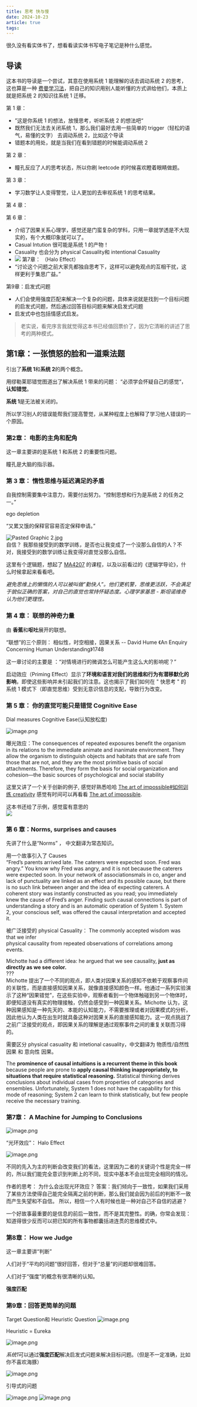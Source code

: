 ```yaml
---
title: 思考 快与慢
date: 2024-10-23
article: true
tags:
---
```

很久没有看实体书了，想看看读实体书写电子笔记是种什么感觉。

## 导读
这本书的导读是一个尝试，其意在使用系统 1 能理解的话去调动系统 2 的思考，这也算是一种 [费曼学习法](费曼学习法)，把自己的知识用别人能听懂的方式讲给他们，本质上就是把系统 2 的知识往系统 1 迁移。

第 1 章：
- ”这是你系统 1 的想法，放慢思考，听听系统 2 的想法吧“
- 既然我们无法去关闭系统 1，那么我们最好去用一些简单的 trigger（轻松的语气，易懂的文字） 去调动系统 2，比如这个导读
- 错题本的用处，就是当我们在看到错题的时候能调动系统 2

第 2 章：
- 瞳孔反应了人的思考状态，所以你刷 leetcode 的时候喜欢瞪着眼睛做题。

第 3 章：
- 学习数学让人变得警觉，让人更加的去审视系统 1 的思考结果。

第 4 章：

第 6 章：
- 介绍了因果关系心理学，感觉还是门蛮复杂的学科，只用一章就学透是不大现实的，有个大概印象就可以了。
- Casual Intution 很可能是系统 1 的产物！
- Casuality 也会分为 physical  Casuality和 intentional Casuality
- ![](https://oss.naglfar28.com/naglfar28/202410231835942.png)
第7章： （Halo Effect）
- “讨论这个问题之前大家先都独自思考下，这样可以避免观点的互相干扰，这样更利于集思广益。”

第9章：启发式问题
- 人们会使用强度匹配来解决一个复杂的问题，具体来说就是找到一个目标问题的启发式问题，然后通过回答目标问题来解决启发式问题
- 启发式中也包括情感式启发。

> 老实说，看完序言我就觉得这本书已经值回票价了，因为它清晰的讲述了思考的两种模式。

## 第1章：一张愤怒的脸和一道乘法题
引出了**系统 1**和**系统 2**的两个概念。

用缪勒莱耶错觉图道出了解决系统 1 带来的问题： “必须学会怀疑自己的感觉“，**认知错觉**。

**系统 1**是无法被关闭的。

所以学习别人的错误能帮我们提高警觉，从某种程度上也解释了学习他人错误的一个原因。

### 第2章： 电影的主角和配角
这一章主要讲的是系统 1 和系统 2 的重要性问题。

瞳孔是大脑的指示器。

### 第 3 章： 惰性思维与延迟满足的矛盾
自我控制需要集中注意力，需要付出努力。“控制思想和行为是系统 2 的任务之一。”

ego depletion

“又累又饿的保释官容易否定保释申请。”

![Pasted Graphic 2.jpg](https://oss.naglfar28.com/naglfar28/202410251043129.jpg)  
自信？ 我那些接受到的数学训练，是否也让我变成了一个没那么自信的人？不对，我接受到的数学训练让我变得对直觉没那么自信。

这里有个逻辑题，想起了 [MA4207](MA4207) 的课程，以及以前看过的《逻辑学导论》，什么时候拿起来看看吧。

*避免思维上的懒惰的人可以被叫做”勤快人”。他们更机警，思维更活跃，不会满足于貌似正确的答案，对自己的直觉也常持怀疑态度。心理学家基思 - 斯坦诺维奇认为他们更理性。*

### 第 4 章： 联想的神奇力量
由 **香蕉**和**呕吐**展开的联想。

“联想”的三个原则： 相似性，时空相接，因果关系 -- David Hume 《An Enquiry Concerning Human Understanding》1748

这一章讨论的主要是 ：“对情境进行的微调怎么可能产生这么大的影响呢？”

启动效应（Priming Effect）显示了**环境和语言对我们的思维和行为有潜移默化的影响**，即使这些影响并未引起我们的注意。这也揭示了我们如何在 " 快思考 " 的系统 1 模式下（即直觉思维）受到无意识信息的支配，导致行为改变。

### 第 5 章： 你的直觉可能只是错觉 Cognitive Ease
Dial measures Cognitive Ease(认知放松度)

![image.png](https://oss.naglfar28.com/naglfar28/202410251327259.png)

曝光效应：The consequences of repeated exposures benefit the organism in its relations to the immediate animate and inanimate environment. They allow the organism to distinguish objects and habitats that are safe from those that are not, and they are the most primitive basis of social attachments. Therefore, they form the basis for social organization and cohesion—the basic sources of psychological and social stability

这里又讲了一个关于创新的例子, 感觉好熟悉哈哈 [The art of impossible#如何训练 creativity](The%20art%20of%20impossible.md#如何训练%20creativity) 感觉有时间可以再看看 [The art of impossible](The%20art%20of%20impossible).

这本书还给了示例，感觉蛮有意思的  
![](https://oss.naglfar28.com/naglfar28/202410251351220.png)

### 第 6 章：Norms, surprises and causes
 先讲了什么是“Norms” ， 中文翻译为常态知识。

用一个故事引入了 Causes  
 “Fred’s parents arrived late. The caterers were expected soon. Fred was  
angry.” You know why Fred was angry, and it is not because the caterers  
were expected soon. In your network of associationsmals in co, anger and  
lack of punctuality are linked as an effect and its possible cause, but there  
is no such link between anger and the idea of expecting caterers. A  
coherent story was instantly constructed as you read; you immediately  
knew the cause of Fred’s anger. Finding such causal connections is part of  
understanding a story and is an automatic operation of System 1. System  
2, your conscious self, was offered the causal interpretation and accepted  
it.

被广泛接受的 physical Casuality： The commonly accepted wisdom was that we infer  
physical causality from repeated observations of correlations among  
events.

 Michotte had a different idea: he argued that we see causality, **just as directly as we see color.**  
???  
Michotte 提出了一个不同的观点，即人类对因果关系的感知不依赖于观察事件间的关联性，而是直接感知因果关系，就像直接感知颜色一样。他通过一系列实验演示了这种“因果错觉”，在这些实验中，观察者看到一个物体触碰到另一个物体时，即便知道没有真实的物理接触，仍然会感受到一种因果关系。Michotte 认为，这种因果感知是一种先天的、本能的认知能力，不需要推理或者对因果模式的分析，因此他认为人类在出生时就具备这种对因果关系的直接感知能力。这一观点挑战了之前广泛接受的观点，即因果关系的理解是通过观察事件之间的重复关联而习得的。

需要区分 physical casuality 和 intetional casuality，中文翻译为 物质性/自然性因果 和 意向性 因果。

The **prominence of causal intuitions is a recurrent theme in this book** because people are prone to **apply causal thinking inappropriately, to situations that require statistical reasoning.** Statistical thinking derives conclusions about individual cases from properties of categories and ensembles. Unfortunately, System 1 does not have the capability for this mode of reasoning; System 2 can learn to think statistically, but few people receive the necessary training.

### 第7章： A Machine for Jumping to Conclusions
![image.png](https://oss.naglfar28.com/naglfar28/202410301047217.png)

“光环效应”： Halo Effect

![image.png](https://oss.naglfar28.com/naglfar28/202410301049666.png)

不同的先入为主的判断会改变我们的看法，这里因为二者的关键词个性是完全一样的，所以我们能完全意识到判断上的不同，现实中基本不会出现完全相同的情况。


作者的思考： 为什么会出现光环效应？
答案：我们倾向于一致性，如果我们采用了某些方法使得自己能完全隔离之前的判断，那么我们就会因为前后的判断不一致而产生失望和不自信。
所以，相信一个人有时候也是一种对自己不自信的逃避？

一个好故事最重要的是信息的前后一致性，而不是其完整性。的确，你常会发现：知道得很少反而可以把已知的所有事物都囊括进连贯的思维模式中。




### 第8章： How we Judge
这一章主要讲“判断”

人们对于“平均的问题”很好回答，但对于“总量”的问题却很难回答。

人们对于“强度”的概念有很清晰的认知。

**强度匹配**


### 第9章：回答更简单的问题

Target Question和 Heuristic Question
![image.png](https://oss.naglfar28.com/naglfar28/202411010958603.png)

Heuristic = Eureka

![image.png](https://oss.naglfar28.com/naglfar28/202411011001434.png)

*系统1*可以通过**强度匹配**解决启发式问题来解决目标问题。（但是不一定准确，比如你不喜欢海豚）

![image.png](https://oss.naglfar28.com/naglfar28/202411011005348.png)

引导式的问题

![image.png](https://oss.naglfar28.com/naglfar28/202411011010616.png)
![image.png](https://oss.naglfar28.com/naglfar28/202411011010337.png)
